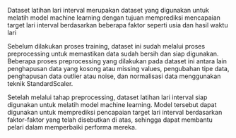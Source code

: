 Dataset latihan lari interval merupakan dataset yang digunakan untuk melatih model machine learning dengan tujuan memprediksi mencapaian target lari interval berdasarkan beberapa faktor seperti usia dan hasil waktu lari

Sebelum dilakukan proses training, dataset ini sudah melalui proses preprocessing untuk memastikan data sudah bersih dan siap digunakan. Beberapa proses preprocessing yang dilakukan pada dataset ini antara lain penghapusan data yang kosong atau missing values, pengubahan tipe data, penghapusan data outlier atau noise, dan normalisasi data menggunakan teknik StandardScaler.

Setelah melalui tahap preprocessing, dataset latihan lari interval siap digunakan untuk melatih model machine learning. Model tersebut dapat digunakan untuk memprediksi pencapaian target lari interval berdasarkan faktor-faktor yang telah disebutkan di atas, sehingga dapat membantu pelari dalam memperbaiki performa mereka.
